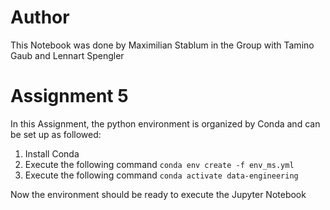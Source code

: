 # Author
This Notebook was done by Maximilian Stablum in the Group with Tamino Gaub and Lennart Spengler

# Assignment 5
In this Assignment, the python environment is organized by Conda and can be set up as followed:

1. Install Conda
2. Execute the following command ``conda env create -f env_ms.yml``
3. Execute the following command ``conda activate data-engineering``

Now the environment should be ready to execute the Jupyter Notebook